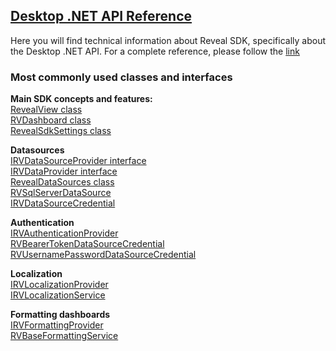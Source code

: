 <h2><a href="/en/developer/api/desktop/Reveal.Sdk.html" target="_blank" rel="noopener\">Desktop .NET API Reference </a></h2>  
Here you will find technical information about Reveal SDK, specifically about the Desktop .NET API.
For a complete reference, please follow the <a href="/en/developer/api/desktop/latest/Reveal.Sdk.html" target="_blank" rel="noopener\">link </a>


<h3>Most commonly used classes and interfaces</h3>

**Main SDK concepts and features:**  
<a href="/en/developer/api/desktop/latest/Reveal.Sdk.RevealView.html" target="_blank" rel="noopener\"> RevealView class</a>  
<a href="/en/developer/api/desktop/latest/Reveal.Sdk.RVDashboard.html" target="_blank" rel="noopener\"> RVDashboard class </a>  
<a href="/en/developer/api/desktop/latest/Reveal.Sdk.RevealSdkSettings.html" target="_blank" rel="noopener\">RevealSdkSettings class</a>

**Datasources**  
<a href="/en/developer/api/desktop/latest/Reveal.Sdk.IRVDataSourceProvider.html" target="_blank" rel="noopener\"> IRVDataSourceProvider interface</a>  
<a href="/en/developer/api/desktop/latest/Reveal.Sdk.IRVDataSourceProvider.html" target="_blank" rel="noopener\"> IRVDataProvider interface</a>  
<a href="/en/developer/api/desktop/latest/Reveal.Sdk.RevealDataSources.html"  target="_blank" rel="noopener\"> RevealDataSources class</a>  
<a href="/en/developer/api/desktop/latest/Reveal.Sdk.RVSqlServerDataSource.html"   target="_blank" rel="noopener\"> RVSqlServerDataSource</a>  
<a href="/en/developer/api/desktop/latest/Reveal.Sdk.IRVDataSourceCredential.html" target="_blank" rel="noopener\"> IRVDataSourceCredential</a>

**Authentication**  
<a href="/en/developer/api/desktop/latest/Reveal.Sdk.IRVAuthenticationProvider.html" target="_blank" rel="noopener\"> IRVAuthenticationProvider</a>  
<a href="/en/developer/api/desktop/latest/Reveal.Sdk.RVBearerTokenDataSourceCredential.html" target="_blank" rel="noopener\"> RVBearerTokenDataSourceCredential</a>  
<a href="/en/developer/api/desktop/latest/Reveal.Sdk.RVUsernamePasswordDataSourceCredential.html" target="_blank" rel="noopener\"> RVUsernamePasswordDataSourceCredential</a>

**Localization**  
<a href="/en/developer/api/desktop/latest/Reveal.Sdk.IRVLocalizationProvider.html" target="_blank" rel="noopener\"> IRVLocalizationProvider</a>  
<a href="/en/developer/api/desktop/latest/Reveal.Sdk.IRVLocalizationService.html" target="_blank" rel="noopener\"> IRVLocalizationService</a>

**Formatting dashboards**  
<a href="/en/developer/api/desktop/latest/Reveal.Sdk.IRVFormattingProvider.html" target="_blank" rel="noopener\"> IRVFormattingProvider</a>  
<a href="/en/developer/api/desktop/latest/Reveal.Sdk.RVBaseFormattingService.html" target="_blank" rel="noopener\"> RVBaseFormattingService </a>

